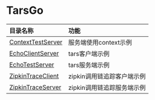# TarsGo

| 目录名称 | 功能 |
| :--- | :--- |
| [ContextTestServer](https://github.com/TarsCloud/TarsGo/tree/master/examples/ContextTestServer) | 服务端使用context示例 |
| [EchoClientServer](https://github.com/TarsCloud/TarsGo/tree/master/examples/EchoClientServer) | tars客户端示例 |
| [EchoTestServer](https://github.com/TarsCloud/TarsGo/tree/master/examples/EchoTestServer) | tars服务端示例 |
| [ZipkinTraceClient](https://github.com/TarsCloud/TarsGo/tree/master/examples/ZipkinTraceClient) | zipkin调用链追踪客户端示例 |
| [ZipkinTraceServer](https://github.com/TarsCloud/TarsGo/tree/master/examples/ZipkinTraceServer) | zipkin调用链追踪服务端示例 |

